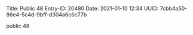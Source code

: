 Title: Public 48
Entry-ID: 20480
Date: 2021-01-10 12:34
UUID: 7cbb4a50-86e4-5c4d-9bff-d304a6c6c77b

public 48
